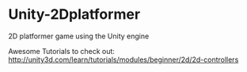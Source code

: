 # Unity-2Dplatformer
2D platformer game using the Unity engine

Awesome Tutorials to check out:
http://unity3d.com/learn/tutorials/modules/beginner/2d/2d-controllers